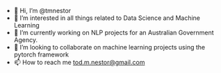 - 👋 Hi, I’m @tmnestor
- 👀 I’m interested in all things related to Data Science and Machine Learning
- 🌱 I’m currently working on NLP projects for an Australian Government Agency.
- 💞️ I’m looking to collaborate on machine learning projects using the pytorch framework
- 📫 How to reach me tod.m.nestor@gmail.com

<!---
tmnestor/tmnestor is a ✨ special ✨ repository because its `README.md` (this file) appears on your GitHub profile.
You can click the Preview link to take a look at your changes.
--->
